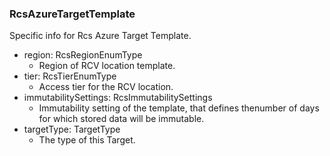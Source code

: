 ### RcsAzureTargetTemplate
Specific info for Rcs Azure Target Template.

- region: RcsRegionEnumType
  - Region of RCV location template.
- tier: RcsTierEnumType
  - Access tier for the RCV location.
- immutabilitySettings: RcsImmutabilitySettings
  - Immutability setting of the template, that defines thenumber of days for which stored data will be immutable.
- targetType: TargetType
  - The type of this Target.
